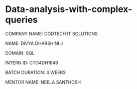 # Data-analysis-with-complex-queries

COMPANY NAME: CODTECH IT SOLUTIONS

NAME: DIVYA DHARSHINI J

DOMAIN: SQL

INTERN ID: CTO4DH1849

BATCH DURATION: 4 WEEKS

MENTOR NAME: NEELA SANTHOSH

